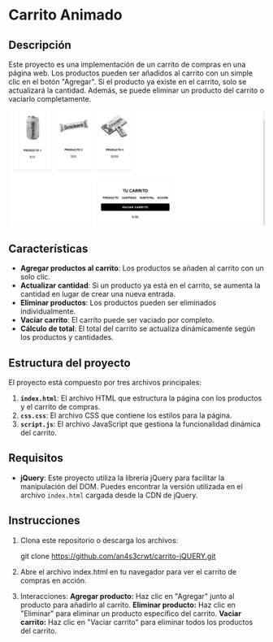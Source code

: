 # Carrito Animado

## Descripción

Este proyecto es una implementación de un carrito de compras en una página web. Los productos pueden ser añadidos al carrito con un simple clic en el botón "Agregar". Si el producto ya existe en el carrito, solo se actualizará la cantidad. Además, se puede eliminar un producto del carrito o vaciarlo completamente.

![Demo](img/carrito.gif)

## Características

- **Agregar productos al carrito**: Los productos se añaden al carrito con un solo clic.
- **Actualizar cantidad**: Si un producto ya está en el carrito, se aumenta la cantidad en lugar de crear una nueva entrada.
- **Eliminar productos**: Los productos pueden ser eliminados individualmente.
- **Vaciar carrito**: El carrito puede ser vaciado por completo.
- **Cálculo de total**: El total del carrito se actualiza dinámicamente según los productos y cantidades.

## Estructura del proyecto

El proyecto está compuesto por tres archivos principales:

1. **`index.html`**: El archivo HTML que estructura la página con los productos y el carrito de compras.
2. **`css.css`**: El archivo CSS que contiene los estilos para la página.
3. **`script.js`**: El archivo JavaScript que gestiona la funcionalidad dinámica del carrito.

## Requisitos

- **jQuery**: Este proyecto utiliza la librería jQuery para facilitar la manipulación del DOM. Puedes encontrar la versión utilizada en el archivo `index.html` cargada desde la CDN de jQuery.
  
## Instrucciones

1. Clona este repositorio o descarga los archivos:

    git clone https://github.com/an4s3crwt/carrito-jQUERY.git

2. Abre el archivo index.html en tu navegador para ver el carrito de compras en acción.

3. Interacciones:
**Agregar producto:** Haz clic en "Agregar" junto al producto para añadirlo al carrito.
**Eliminar producto:** Haz clic en "Eliminar" para eliminar un producto específico del carrito.
**Vaciar carrito:** Haz clic en "Vaciar carrito" para eliminar todos los productos del carrito.